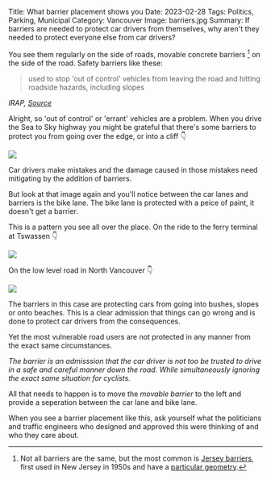 Title: What barrier placement shows you
Date: 2023-02-28
Tags: Politics, Parking, Municipal
Category: Vancouver
Image: barriers.jpg
Summary: If barriers are needed to protect car drivers from themselves, why aren't they needed to protect everyone else from car drivers?

You see them regularly on the side of roads, movable concrete barriers [^1] on the side of the road. Safety barriers like these:

<blockquote>used to stop 'out of control' vehicles from leaving the road and hitting roadside hazards, including slopes</blockquote>
<cite>IRAP, <a href="https://toolkit.irap.org/safer-road-treatments/roadside-safety-barriers/">Source</a></cite>

Alright, so 'out of control' or 'errant' vehicles are a problem. When you drive the Sea to Sky highway you might be grateful that there's some barriers to protect you from going over the edge, or into a cliff 👇

<img src="/images/sea-to-sky.jpg">

Car drivers make mistakes and the damage caused in those mistakes need mitigating by the addition of barriers.

But look at that image again and you'll notice between the car lanes and barriers is the bike lane. The bike lane is protected with a peice of paint, it doesn't get a barrier. 

This is a pattern you see all over the place. On the ride to the ferry terminal at Tswassen 👇

<img src="/images/ferry-causeway.png">

On the low level road in North Vancouver 👇

<img src="/images/low-level-road.png">

The barriers in this case are protecting cars from going into bushes, slopes or onto beaches. This is a clear admission that things can go wrong and is done to protect car drivers from the consequences.

Yet the most vulnerable road users are not protected in any manner from the exact same circumstances.

*The barrier is an admisssion that the car driver is not too be trusted to drive in a safe and careful manner down the road. While simultaneously ignoring the exact same situation for cyclists.*

All that needs to happen is to move the *movable barrier* to the left and provide a seperation between the car lane and bike lane.

When you see a barrier placement like this, ask yourself what the politicians and traffic engineers who designed and approved this were thinking of and who they care about.

[^1]: Not all barriers are the same, but the most common is [Jersey barriers](https://en.wikipedia.org/wiki/Jersey_barrier), first used in New Jersey in 1950s and have a [particular geometry](https://highways.dot.gov/public-roads/marchapril-2000/basics-concrete-barriers).